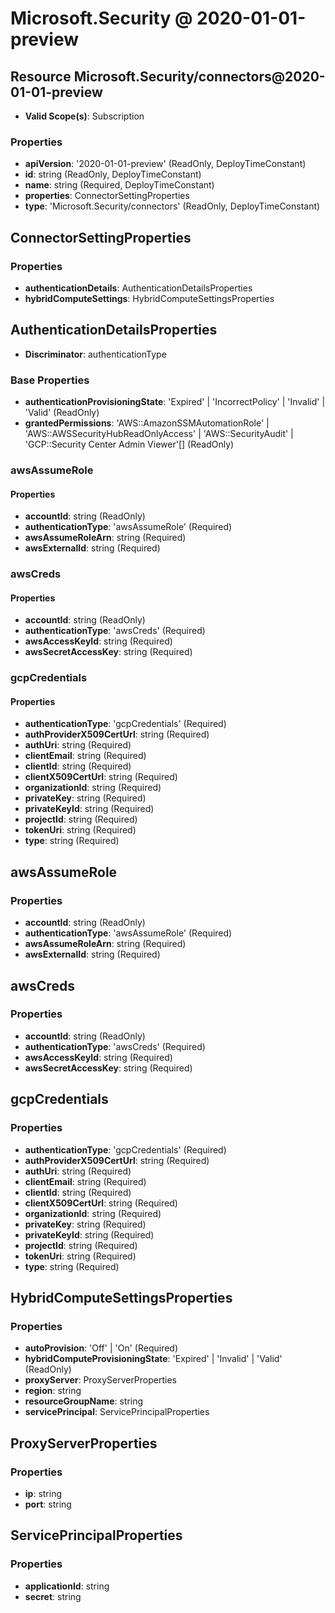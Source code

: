 # Microsoft.Security @ 2020-01-01-preview

## Resource Microsoft.Security/connectors@2020-01-01-preview
* **Valid Scope(s)**: Subscription
### Properties
* **apiVersion**: '2020-01-01-preview' (ReadOnly, DeployTimeConstant)
* **id**: string (ReadOnly, DeployTimeConstant)
* **name**: string (Required, DeployTimeConstant)
* **properties**: ConnectorSettingProperties
* **type**: 'Microsoft.Security/connectors' (ReadOnly, DeployTimeConstant)

## ConnectorSettingProperties
### Properties
* **authenticationDetails**: AuthenticationDetailsProperties
* **hybridComputeSettings**: HybridComputeSettingsProperties

## AuthenticationDetailsProperties
* **Discriminator**: authenticationType
### Base Properties
* **authenticationProvisioningState**: 'Expired' | 'IncorrectPolicy' | 'Invalid' | 'Valid' (ReadOnly)
* **grantedPermissions**: 'AWS::AmazonSSMAutomationRole' | 'AWS::AWSSecurityHubReadOnlyAccess' | 'AWS::SecurityAudit' | 'GCP::Security Center Admin Viewer'[] (ReadOnly)
### awsAssumeRole
#### Properties
* **accountId**: string (ReadOnly)
* **authenticationType**: 'awsAssumeRole' (Required)
* **awsAssumeRoleArn**: string (Required)
* **awsExternalId**: string (Required)

### awsCreds
#### Properties
* **accountId**: string (ReadOnly)
* **authenticationType**: 'awsCreds' (Required)
* **awsAccessKeyId**: string (Required)
* **awsSecretAccessKey**: string (Required)

### gcpCredentials
#### Properties
* **authenticationType**: 'gcpCredentials' (Required)
* **authProviderX509CertUrl**: string (Required)
* **authUri**: string (Required)
* **clientEmail**: string (Required)
* **clientId**: string (Required)
* **clientX509CertUrl**: string (Required)
* **organizationId**: string (Required)
* **privateKey**: string (Required)
* **privateKeyId**: string (Required)
* **projectId**: string (Required)
* **tokenUri**: string (Required)
* **type**: string (Required)


## awsAssumeRole
### Properties
* **accountId**: string (ReadOnly)
* **authenticationType**: 'awsAssumeRole' (Required)
* **awsAssumeRoleArn**: string (Required)
* **awsExternalId**: string (Required)

## awsCreds
### Properties
* **accountId**: string (ReadOnly)
* **authenticationType**: 'awsCreds' (Required)
* **awsAccessKeyId**: string (Required)
* **awsSecretAccessKey**: string (Required)

## gcpCredentials
### Properties
* **authenticationType**: 'gcpCredentials' (Required)
* **authProviderX509CertUrl**: string (Required)
* **authUri**: string (Required)
* **clientEmail**: string (Required)
* **clientId**: string (Required)
* **clientX509CertUrl**: string (Required)
* **organizationId**: string (Required)
* **privateKey**: string (Required)
* **privateKeyId**: string (Required)
* **projectId**: string (Required)
* **tokenUri**: string (Required)
* **type**: string (Required)

## HybridComputeSettingsProperties
### Properties
* **autoProvision**: 'Off' | 'On' (Required)
* **hybridComputeProvisioningState**: 'Expired' | 'Invalid' | 'Valid' (ReadOnly)
* **proxyServer**: ProxyServerProperties
* **region**: string
* **resourceGroupName**: string
* **servicePrincipal**: ServicePrincipalProperties

## ProxyServerProperties
### Properties
* **ip**: string
* **port**: string

## ServicePrincipalProperties
### Properties
* **applicationId**: string
* **secret**: string

